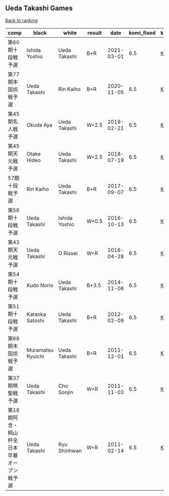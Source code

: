 ## Ueda Takashi Games

[Back to ranking](index.md)




| **comp** | **black** | **white** | **result** | **date** | **komi_fixed** | **kifu** | 
| --- | --- | --- | --- | --- | --- | --- |
| 第60期十段戦予選 | Ishida Yoshio | Ueda Takashi | B+R | 2021-03-01 | 6.5 | [Kifu](https://kifudepot.net/kifucontents.php?id=WfmEN9XljiBIwveHlV1x7Q%3D%3D) | 
| 第77期本因坊戦予選 | Ueda Takashi | Rin Kaiho | B+R | 2020-11-05 | 6.5 | [Kifu](https://kifudepot.net/kifucontents.php?id=SK38XyAbE2pQ59HrUmgHLA%3D%3D) | 
| 第45期名人戦予選 | Okuda Aya | Ueda Takashi | W+2.5 | 2019-02-21 | 6.5 | [Kifu](https://kifudepot.net/kifucontents.php?id=9XtaQM8iar%2FaOTAMXvtg1Q%3D%3D) | 
| 第45期天元戦予選 | Otake Hideo | Ueda Takashi | W+2.5 | 2018-07-19 | 6.5 | [Kifu](https://kifudepot.net/kifucontents.php?id=5DXk4mSlwiU%2BXW2D%2FHq8ZA%3D%3D) | 
| 57期十段戦予選 | Rin Kaiho | Ueda Takashi | B+R | 2017-09-07 | 6.5 | [Kifu](https://kifudepot.net/kifucontents.php?id=bEipZEOU1e4iXN%2BVZK6DiA%3D%3D) | 
| 第56期十段戦予選 | Ueda Takashi | Ishida Yoshio | W+0.5 | 2016-10-13 | 6.5 | [Kifu](https://kifudepot.net/kifucontents.php?id=JFk5v%2Bm6d0d7B8AkawidgQ%3D%3D) | 
| 第43期天元戦予選 | Ueda Takashi | O Rissei | W+R | 2016-04-28 | 6.5 | [Kifu](https://kifudepot.net/kifucontents.php?id=ZOvOdk6Iuc9JRGZzH0ygAg%3D%3D) | 
| 第54期十段戦予選 | Kudo Norio | Ueda Takashi | B+3.5 | 2014-11-06 | 6.5 | [Kifu](https://kifudepot.net/kifucontents.php?id=vf8i0%2FOTyilCaSx79v1O%2Bw%3D%3D) | 
| 第51期十段戦予選 | Kataoka Satoshi | Ueda Takashi | B+R | 2012-02-09 | 6.5 | [Kifu](https://kifudepot.net/kifucontents.php?id=8VbQ8wcywa7wcCPBMDoIZw%3D%3D) | 
| 第68期本因坊戦予選 | Muramatsu Ryuichi | Ueda Takashi | B+R | 2011-12-01 | 6.5 | [Kifu](https://kifudepot.net/kifucontents.php?id=%2FFXZ9ONFdWJsXZ3q76w51g%3D%3D) | 
| 第37期棋聖戦予選 | Ueda Takashi | Cho Sonjin | W+R | 2011-11-03 | 6.5 | [Kifu](https://kifudepot.net/kifucontents.php?id=KfohGsDQnxlHhLKiENkp6A%3D%3D) | 
| 第18期阿含・桐山杯全日本早碁オープン戦予選 | Ueda Takashi | Ryu Shinhwan | W+R | 2011-02-14 | 6.5 | [Kifu](https://kifudepot.net/kifucontents.php?id=2Fd3xJDyz5bc3Pogwa867Q%3D%3D) |




